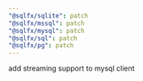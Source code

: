 ```yaml
---
"@sqlfx/sqlite": patch
"@sqlfx/mssql": patch
"@sqlfx/mysql": patch
"@sqlfx/sql": patch
"@sqlfx/pg": patch
---
```


add streaming support to mysql client
